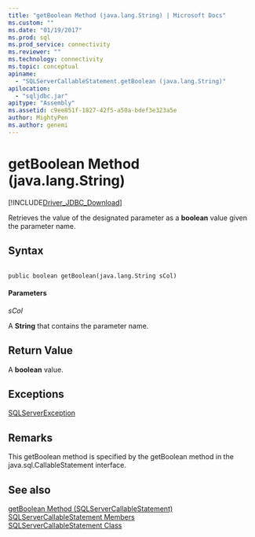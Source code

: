 ```yaml
---
title: "getBoolean Method (java.lang.String) | Microsoft Docs"
ms.custom: ""
ms.date: "01/19/2017"
ms.prod: sql
ms.prod_service: connectivity
ms.reviewer: ""
ms.technology: connectivity
ms.topic: conceptual
apiname: 
  - "SQLServerCallableStatement.getBoolean (java.lang.String)"
apilocation: 
  - "sqljdbc.jar"
apitype: "Assembly"
ms.assetid: c9ee851f-1827-42f5-a50a-bdef3e323a5e
author: MightyPen
ms.author: genemi
---
```

# getBoolean Method (java.lang.String)
[!INCLUDE[Driver_JDBC_Download](../../../includes/driver_jdbc_download.md)]

  Retrieves the value of the designated parameter as a **boolean** value given the parameter name.  
  
## Syntax  
  
```  
  
public boolean getBoolean(java.lang.String sCol)  
```  
  
#### Parameters  
 *sCol*  
  
 A **String** that contains the parameter name.  
  
## Return Value  
 A **boolean** value.  
  
## Exceptions  
 [SQLServerException](../../../connect/jdbc/reference/sqlserverexception-class.md)  
  
## Remarks  
 This getBoolean method is specified by the getBoolean method in the java.sql.CallableStatement interface.  
  
## See also  
 [getBoolean Method &#40;SQLServerCallableStatement&#41;](../../../connect/jdbc/reference/getboolean-method-sqlservercallablestatement.md)   
 [SQLServerCallableStatement Members](../../../connect/jdbc/reference/sqlservercallablestatement-members.md)   
 [SQLServerCallableStatement Class](../../../connect/jdbc/reference/sqlservercallablestatement-class.md)  
  
  
